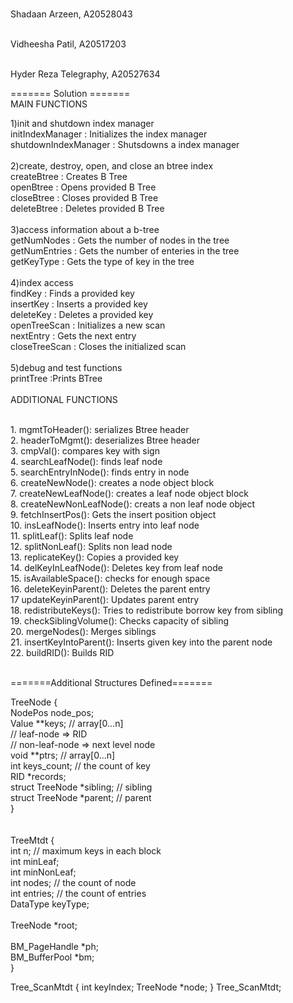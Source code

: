 
<br>Shadaan Arzeen, A20528043</br>

<br>Vidheesha Patil, A20517203</br>

<br>Hyder Reza Telegraphy, A20527634</br>

======= Solution ======= <br>
    MAIN FUNCTIONS

1)init and shutdown index manager <br>
initIndexManager : Initializes the index manager <br>
shutdownIndexManager : Shutsdowns a index manager <br>
<br>
2)create, destroy, open, and close an btree index <br>
createBtree : Creates B Tree <br>
openBtree : Opens provided B Tree <br>
closeBtree : Closes provided B Tree <br>
deleteBtree : Deletes provided B Tree <br>
<br>
3)access information about a b-tree <br>
getNumNodes : Gets the number of nodes in the tree <br>
getNumEntries : Gets the number of enteries in the tree <br>
getKeyType : Gets the type of key in the tree <br>
<br>
4)index access <br>
findKey : Finds a provided key <br>
insertKey : Inserts a provided key <br>
deleteKey : Deletes a provided key <br>
openTreeScan : Initializes a new scan <br>
nextEntry : Gets the next entry <br>
closeTreeScan : Closes the initialized scan <br>
<br>
5)debug and test functions <br>
printTree :Prints BTree <br>
<br>
    ADDITIONAL FUNCTIONS

<br>
1. mgmtToHeader(): serializes Btree header <br>
2. headerToMgmt(): deserializes Btree header <br>
3. cmpVal(): compares key with sign <br>
4. searchLeafNode(): finds leaf node <br>
5. searchEntryInNode(): finds entry in node <br>
6. createNewNode(): creates a node object block <br>
7. createNewLeafNode(): creates a leaf node object block <br>
8. createNewNonLeafNode(): creats a non leaf node object <br>
9. fetchInsertPos(): Gets the insert position object <br>
10. insLeafNode(): Inserts entry into leaf node <br>
11. splitLeaf(): Splits leaf node <br>
12. splitNonLeaf(): Splits non lead node <br>
13. replicateKey(): Copies a provided key <br>
14. delKeyInLeafNode(): Deletes key from leaf node <br>
15. isAvailableSpace(): checks for enough space <br>
16. deleteKeyinParent(): Deletes the parent entry <br>
17  updateKeyinParent(): Updates parent entry <br>
18. redistributeKeys(): Tries to redistribute borrow key from sibling <br>
19. checkSiblingVolume(): Checks capacity of sibling <br>
20. mergeNodes(): Merges siblings <br>
21. insertKeyIntoParent(): Inserts given key into the parent node <br>
22. buildRID(): Builds RID <br>
<br>

=======Additional Structures Defined======= <br>

TreeNode { <br>
  NodePos node_pos; <br>
  Value **keys; // array[0...n] <br>
  // leaf-node => RID <br>
  // non-leaf-node => next level node <br>
  void **ptrs; // array[0...n] <br>
  int keys_count; // the count of key <br>
  RID *records; <br>
  struct TreeNode *sibling; // sibling <br>
  struct TreeNode *parent; // parent <br>
} <br>
<br>
<br>
TreeMtdt { <br>
  int n; // maximum keys in each block <br>
  int minLeaf; <br>
  int minNonLeaf; <br>
  int nodes; // the count of node <br>
  int entries; // the count of entries <br>
  DataType keyType; <br>
  <br>
  TreeNode *root; <br>
  <br>
  BM_PageHandle *ph; <br>
  BM_BufferPool *bm; <br>
} <br>

Tree_ScanMtdt {
  int keyIndex;
  TreeNode *node;
} Tree_ScanMtdt;


    

